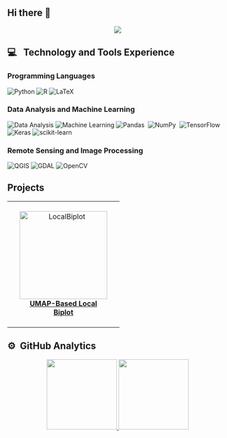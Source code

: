 ## Hi there 👋

<p align="center">
<a href="https://www.linkedin.com/in/jenniffer-carolina-triana-martinez-76660833/"><img src="https://img.shields.io/badge/-Jenniffer%20Carolina%20Triana%20Martinez-0077B5?style=flat-square&logo=Linkedin&logoColor=white"/></a>
<!-- <a href="mailto:jucaguirrear@unal.edu.co"><img src="https://img.shields.io/badge/-jucaguirrear@unal.edu.co-D14836?style=flat-square&logo=Gmail&logoColor=white"/></a> -->
<!-- <a href="https://instagram.com/jucaguirre"><img src="https://img.shields.io/badge/-@__juan_aguirre__-E4405F?style=flat-square&logo=Instagram&logoColor=white"/></a> -->
<!-- <a href="https://twitter.com/aaguirrejuan"><img src="https://img.shields.io/badge/-@aaguirrejuan-0077B5?style=flat-square&logo=Twitter&logoColor=white"/></a> -->
</p>

## 💻 &nbsp; Technology and Tools Experience

### Programming Languages
![Python](https://img.shields.io/badge/-Python-3670A0?style=for-the-badge&logo=python&logoColor=ffdd54)
![R](https://img.shields.io/badge/R-276DC3?style=for-the-badge&logo=r&logoColor=white)
![LaTeX](https://img.shields.io/badge/latex-%23008080.svg?style=for-the-badge&logo=latex&logoColor=white)

### Data Analysis and Machine Learning
![Data Analysis](https://img.shields.io/badge/-Data_analysis-informational?style=for-the-badge&logo=GooglePodcasts&logoColor=white&color=FFC98B)
![Machine Learning](https://img.shields.io/badge/-Machine_Learning-informational?style=for-the-badge&logo=AIOHTTP&logoColor=white&color=FFB284)
![Pandas](https://img.shields.io/badge/pandas%20-%23150458.svg?&style=for-the-badge&logo=pandas&logoColor=white)&nbsp;
![NumPy](https://img.shields.io/badge/numpy%20-%23013243.svg?&style=for-the-badge&logo=numpy&logoColor=white)&nbsp;
![TensorFlow](https://img.shields.io/badge/TensorFlow-%23FF6F00.svg?style=for-the-badge&logo=TensorFlow&logoColor=white)
![Keras](https://img.shields.io/badge/Keras-%23D00000.svg?style=for-the-badge&logo=Keras&logoColor=white)
![scikit-learn](https://img.shields.io/badge/scikit--learn-%23F7931E.svg?style=for-the-badge&logo=scikit-learn&logoColor=white)

### Remote Sensing and Image Processing
![QGIS](https://img.shields.io/badge/QGIS-22.04-green?style=plastic&logo=qgis)
![GDAL](https://img.shields.io/badge/GDAL-%3E%3D3.0.4-blue)
![OpenCV](https://img.shields.io/badge/opencv-%23white.svg?style=for-the-badge&logo=opencv&logoColor=white)



## Projects
<table align="center">
 <tr>
   <td>
      <div style="margin: 10px; padding: 10px; text-align: center; width: 200px;">
        <a href="https://github.com/UN-GCPDS/python-gcpds.localbiplot"> 
          <img src="https://github.com/UN-GCPDS/python-gcpds.localbiplot/blob/main/docs/source/notebooks/_images/localbip_logo.png" alt="LocalBiplot" width="200"/>
          <br><strong>UMAP-Based Local Biplot</strong>
        </a>
      </div>
    </td>
 </tr>
 </table>


## ⚙️ &nbsp;GitHub Analytics

<p align="center">
<a href="https://github.com/aguirrejuan">
  <img height="160em" src="https://github-readme-stats-eight-theta.vercel.app/api?username=aguirrejuan&show_icons=true&theme=default&include_all_commits=true&count_private=true"/>
  <img height="160em" src="https://github-readme-stats-eight-theta.vercel.app/api/top-langs/?username=aguirrejuan&hide=jupyter%20notebook&layout=compact&langs_count=8&theme=default"/>
</a>
</p>


<!--
**Jectrianama/Jectrianama** is a ✨ _special_ ✨ repository because its `README.md` (this file) appears on your GitHub profile.

Here are some ideas to get you started:

- 🔭 I’m currently working on ...
- 🌱 I’m currently learning ...
- 👯 I’m looking to collaborate on ...
- 🤔 I’m looking for help with ...
- 💬 Ask me about ...
- 📫 How to reach me: ...
- 😄 Pronouns: ...
- ⚡ Fun fact: ...
-->

